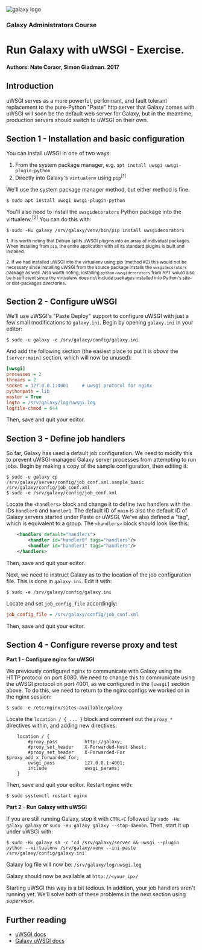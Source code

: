 ![galaxy logo](../../docs/shared-images/galaxy_logo_25percent_transparent.png)

### Galaxy Administrators Course

# Run Galaxy with uWSGI - Exercise.

#### Authors: Nate Coraor, Simon Gladman. 2017

## Introduction

uWSGI serves as a more powerful, performant, and fault tolerant replacement to the pure-Python "Paste" http server that Galaxy comes with. uWSGI will soon be the default web server for Galaxy, but in the meantime, production servers should switch to uWSGI on their own.

## Section 1 - Installation and basic configuration

You can install uWSGI in one of two ways:

1. From the system package manager, e.g. `apt install uwsgi uwsgi-plugin-python`
2. Directly into Galaxy's `virtualenv` using `pip`<sup>[1]</sup>

We'll use the system package manager method, but either method is fine.

```console
$ sudo apt install uwsgi uwsgi-plugin-python
```

You'll also need to install the `uwsgidecorators` Python package into the virtualenv.<sup>[2]</sup> You can do this with:

```console
$ sudo -Hu galaxy /srv/galaxy/venv/bin/pip install uwsgidecorators
```

<sup>1. It is worth noting that Debian splits uWSGI plugins into an array of individual packages. When installing from `pip`, the entire application with all its standard plugins is built and installed.</sup>

<sup>2. If we had installed uWSGI into the virtualenv using pip (method #2) this would not be necessary since installing uWSGI from the source package installs the `uwsgidecorators` package as well. Also worth noting, installing `python-uwsgidecorators` from APT would also be insufficient since the virtualenv does not include packages installed into Python's site- or dist-packages directories.</sup>

## Section 2 - Configure uWSGI

We'll use uWSGI's "Paste Deploy" support to configure uWSGI with just a few small modifications to `galaxy.ini`. Begin by opening `galaxy.ini` in your editor:

```console
$ sudo -u galaxy -e /srv/galaxy/config/galaxy.ini
```

And add the following section (the easiest place to put it is *above* the `[server:main]` section, which will now be unused):

```ini
[uwsgi]
processes = 2
threads = 2
socket = 127.0.0.1:4001     # uwsgi protocol for nginx
pythonpath = lib
master = True
logto = /srv/galaxy/log/uwsgi.log
logfile-chmod = 644
```

Then, save and quit your editor.

## Section 3 - Define job handlers

So far, Galaxy has used a default job configuration. We need to modify this to prevent uWSGI-managed Galaxy server processes from attempting to run jobs. Begin by making a copy of the sample configuration, then editing it:

```console
$ sudo -u galaxy cp /srv/galaxy/server/config/job_conf.xml.sample_basic /srv/galaxy/config/job_conf.xml
$ sudo -e /srv/galaxy/config/job_conf.xml
```

Locate the `<handlers>` block and change it to define two handlers with the IDs `handler0` and `handler1`. The default ID of `main` is also the default ID of Galaxy servers started under Paste or uWSGI. We've also defined a "tag", which is equivalent to a group. The `<handlers>` block should look like this:

```xml
    <handlers default="handlers">
        <handler id="handler0" tags="handlers"/>
        <handler id="handler1" tags="handlers"/>
    </handlers>
```

Then, save and quit your editor.

Next, we need to instruct Galaxy as to the location of the job configuration file. This is done in `galaxy.ini`. Edit it with:

```console
$ sudo -e /srv/galaxy/config/galaxy.ini
```

Locate and set `job_config_file` accordingly:

```ini
job_config_file = /srv/galaxy/config/job_conf.xml
```

Then, save and quit your editor.

## Section 4 - Configure reverse proxy and test

**Part 1 - Configure nginx for uWSGI**

We previously configured nginx to communicate with Galaxy using the HTTP protocol on port 8080. We need to change this to communicate using the uWSGI protocol on port 4001, as we configured in the `[uwsgi]` section above. To do this, we need to return to the nginx configs we worked on in the nginx session:

```console
$ sudo -e /etc/nginx/sites-available/galaxy
```

Locate the `location / { ... }` block and comment out the `proxy_*` directives within, and adding new directives:

```nginx
    location / {
        #proxy_pass          http://galaxy;
        #proxy_set_header    X-Forwarded-Host $host;
        #proxy_set_header    X-Forwarded-For  $proxy_add_x_forwarded_for;
        uwsgi_pass           127.0.0.1:4001;
        include              uwsgi_params;
    }
```

Then, save and quit your editor. Restart nginx with:

```console
$ sudo systemctl restart nginx
```

**Part 2 - Run Galaxy with uWSGI**

If you are still running Galaxy, stop it with `CTRL+C` followed by `sudo -Hu galaxy galaxy` or `sudo -Hu galaxy galaxy --stop-daemon`. Then, start it up under uWSGI with:

```console
$ sudo -Hu galaxy sh -c 'cd /srv/galaxy/server && uwsgi --plugin python --virtualenv /srv/galaxy/venv --ini-paste /srv/galaxy/config/galaxy.ini'
```
Galaxy log file will now be: `/srv/galaxy/log/uwsgi.log`

Galaxy should now be available at `http://<your_ip>/`

Starting uWSGI this way is a bit tedious. In addition, your job handlers aren't running yet. We'll solve both of these problems in the next section using *supervisor*.

## Further reading

- [uWSGI docs](http://uwsgi-docs.readthedocs.org/)
- [Galaxy uWSGI docs](https://wiki.galaxyproject.org/Admin/Config/Performance/Scaling#uWSGI)
